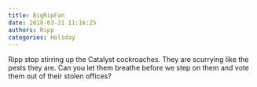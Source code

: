 ```yaml
---
title: BigRipFan
date: 2018-03-31 11:16:25
authors: Ripp
categories: Holiday
---
```


 Ripp stop stirring up the Catalyst cockroaches.  They are scurrying like the pests they are.   Can you let them breathe before we step on them and vote them out of their stolen offices?